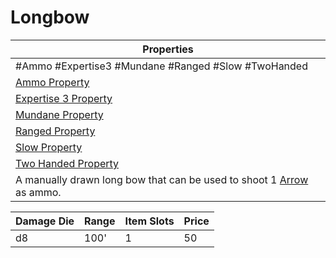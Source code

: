 ---
---

# Longbow

|Properties|
|----------|
|\#Ammo #Expertise3 #Mundane #Ranged #Slow #TwoHanded|
|[Ammo Property](../Weapon%20Properties/Ammo%20Property.md)|
|[Expertise 3 Property](../Weapon%20Properties/Expertise%20X%20Property.md)|
|[Mundane Property](../../../Material%20Properties/Mundane%20Property.md)|
|[Ranged Property](../Weapon%20Properties/Ranged%20Property.md)|
|[Slow Property](../Weapon%20Properties/Slow%20Property.md)|
|[Two Handed Property](../Weapon%20Properties/Two%20Handed%20Property.md)|
|A manually drawn long bow that can be used to shoot 1 [Arrow](../Ammo/Arrow.md) as ammo.|

|Damage Die|Range|Item Slots|Price|
|----------|-----|----------|-----|
|d8|100'|1|50|
